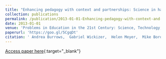 ```yaml
---
title: "Enhancing pedagogy with context and partnerships: Science in hand"
collection: publications
permalink: /publication/2013-01-01-Enhancing-pedagogy-with-context-and-partnerships-Science-in-hand
date: 2013-01-01
venue: 'Problems in Education in the 21st Century: Science, Technology, Society and Environment Education'
paperurl: 'https://goo.gl/5CgqDt'
citation: ' Andrea Burrows,  Gabriel Wickizer,  Helen Meyer,  Mike Borowczak, &quot;Enhancing pedagogy with context and partnerships: Science in hand.&quot; Problems in Education in the 21st Century: Science, Technology, Society and Environment Education, 2013.'
---
```

[Access paper here](https://goo.gl/5CgqDt){:target="_blank"}
